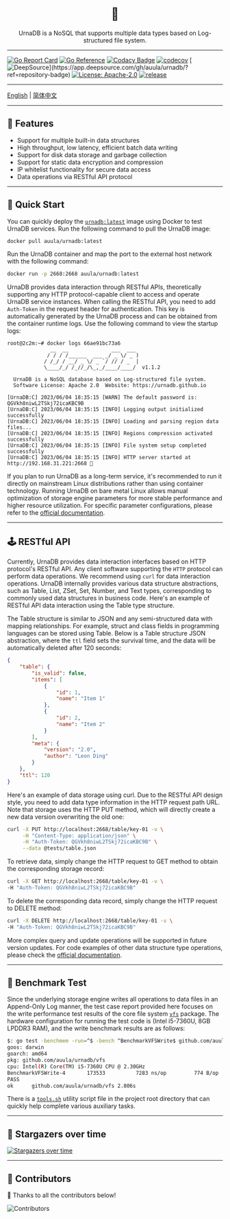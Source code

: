 <div align="center">
    <!-- <img src="cmd/urnadb.png" style="width: 86px; height: auto; display: inline-block;"> -->
    <h1>🏺️</h1>
</div>

<p align="center">UrnaDB is a NoSQL that supports multiple data types based on Log-structured file system.</p>


---


[![Go Report Card](https://img.shields.io/badge/go%20report-A+-brightgreen.svg?style=flat)](https://img.shields.io/badge/go%20report-A+-brightgreen.svg?style=flat)
[![Go Reference](https://pkg.go.dev/badge/github.com/auula/urnadb.svg)](https://pkg.go.dev/github.com/auula/urnadb)
[![Codacy Badge](https://app.codacy.com/project/badge/Grade/55bc449808ca4d0c80c0122f170d7313)](https://app.codacy.com/gh/auula/urnadb/dashboard?utm_source=gh&utm_medium=referral&utm_content=&utm_campaign=Badge_grade)
[![codecov](https://codecov.io/gh/auula/urnadb/graph/badge.svg?token=xTcPzdLFkJ)](https://codecov.io/gh/auula/urnadb)
[![DeepSource](https://app.deepsource.com/gh/auula/urnadb.svg/?label=active+issues&show_trend=true&token=sJBjq88ZxurlEgiOu_ukQ3O_)](https://app.deepsource.com/gh/auula/urnadb/?ref=repository-badge)
[![License: Apache-2.0](https://img.shields.io/badge/License-Apache%202.0-blue.svg)](https://opensource.org/licenses/Apache-2.0)
[![release](https://img.shields.io/github/release/auula/urnadb.svg)](https://github.com/auula/urnadb/releases)



---

[English](README_EN.md) | [简体中文](README.md)

---

## 🎉 Features

- Support for multiple built-in data structures
- High throughput, low latency, efficient batch data writing
- Support for disk data storage and garbage collection
- Support for static data encryption and compression
- IP whitelist functionality for secure data access
- Data operations via RESTful API protocol

---

## 🚀 Quick Start

You can quickly deploy the [`urnadb:latest`](https://hub.docker.com/r/auula/urnadb) image using Docker to test UrnaDB services. Run the following command to pull the UrnaDB image:

```bash
docker pull auula/urnadb:latest
```

Run the UrnaDB container and map the port to the external host network with the following command:

```bash
docker run -p 2668:2668 auula/urnadb:latest
```

UrnaDB provides data interaction through RESTful APIs, theoretically supporting any HTTP protocol-capable client to access and operate UrnaDB service instances. When calling the RESTful API, you need to add `Auth-Token` in the request header for authentication. This key is automatically generated by the UrnaDB process and can be obtained from the container runtime logs. Use the following command to view the startup logs:

```text
root@2c2m:~# docker logs 66ae91bc73a6
              __  __              ___  ___
             / / / /______  ___ _/ _ \/ _ )
            / /_/ / __/ _ \/ _ `/ // / _  |
            \____/_/ /_//_/\_,_/____/____/  v1.1.2

  UrnaDB is a NoSQL database based on Log-structured file system.
  Software License: Apache 2.0  Website: https://urnadb.github.io

[UrnaDB:C] 2023/06/04 18:35:15 [WARN] The default password is: QGVkh8niwL2TSkj72icaKBC9B
[UrnaDB:C] 2023/06/04 18:35:15 [INFO] Logging output initialized successfully
[UrnaDB:C] 2023/06/04 18:35:15 [INFO] Loading and parsing region data files...
[UrnaDB:C] 2023/06/04 18:35:15 [INFO] Regions compression activated successfully
[UrnaDB:C] 2023/06/04 18:35:15 [INFO] File system setup completed successfully
[UrnaDB:C] 2023/06/04 18:35:15 [INFO] HTTP server started at http://192.168.31.221:2668 🚀
```

If you plan to run UrnaDB as a long-term service, it's recommended to run it directly on mainstream Linux distributions rather than using container technology. Running UrnaDB on bare metal Linux allows manual optimization of storage engine parameters for more stable performance and higher resource utilization. For specific parameter configurations, please refer to the [official documentation](https://urnadb.github.io).

---

## 🕹️ RESTful API 

Currently, UrnaDB provides data interaction interfaces based on HTTP protocol's RESTful API. Any client software supporting the `HTTP` protocol can perform data operations. We recommend using `curl` for data interaction operations. UrnaDB internally provides various data structure abstractions, such as Table, List, ZSet, Set, Number, and Text types, corresponding to commonly used data structures in business code. Here's an example of RESTful API data interaction using the Table type structure.

The Table structure is similar to JSON and any semi-structured data with mapping relationships. For example, struct and class fields in programming languages can be stored using Table. Below is a Table structure JSON abstraction, where the `ttl` field sets the survival time, and the data will be automatically deleted after 120 seconds:

```json
{
    "table": {
        "is_valid": false,
        "items": [
            {
                "id": 1,
                "name": "Item 1"
            },
            {
                "id": 2,
                "name": "Item 2"
            }
        ],
        "meta": {
            "version": "2.0",
            "author": "Leon Ding"
        }
    },
    "ttl": 120
}
```

Here's an example of data storage using curl. Due to the RESTful API design style, you need to add data type information in the HTTP request path URL. Note that storage uses the HTTP PUT method, which will directly create a new data version overwriting the old one:

```bash
curl -X PUT http://localhost:2668/table/key-01 -v \
     -H "Content-Type: application/json" \
     -H "Auth-Token: QGVkh8niwL2TSkj72icaKBC9B" \
     --data @tests/table.json
```

To retrieve data, simply change the HTTP request to GET method to obtain the corresponding storage record:

```bash
curl -X GET http://localhost:2668/table/key-01 -v \
-H "Auth-Token: QGVkh8niwL2TSkj72icaKBC9B" 
```

To delete the corresponding data record, simply change the HTTP request to DELETE method:

```bash
curl -X DELETE http://localhost:2668/table/key-01 -v \
-H "Auth-Token: QGVkh8niwL2TSkj72icaKBC9B" 
```

More complex query and update operations will be supported in future version updates. For code examples of other data structure type operations, please check the [official documentation](https://docs.urnadb.org).

---

## 🧪 Benchmark Test

Since the underlying storage engine writes all operations to data files in an Append-Only Log manner, the test case report provided here focuses on the write performance test results of the core file system [`vfs`](./vfs/) package. The hardware configuration for running the test code is (Intel i5-7360U, 8GB LPDDR3 RAM), and the write benchmark results are as follows:

```bash
$: go test -benchmem -run=^$ -bench ^BenchmarkVFSWrite$ github.com/auula/urnadb/vfs
goos: darwin
goarch: amd64
pkg: github.com/auula/urnadb/vfs
cpu: Intel(R) Core(TM) i5-7360U CPU @ 2.30GHz
BenchmarkVFSWrite-4   	  173533	      7283 ns/op	     774 B/op	      20 allocs/op
PASS
ok  	github.com/auula/urnadb/vfs	2.806s
```

There is a [`tools.sh`](./tools.sh) utility script file in the project root directory that can quickly help complete various auxiliary tasks.

---

## 🌟 Stargazers over time

[![Stargazers over time](https://starchart.cc/auula/urnadb.svg?variant=adaptive)](https://starchart.cc/auula/urnadb)

---

## 👬 Contributors

🤝 Thanks to all the contributors below! 

![Contributors](https://contributors-img.web.app/image?repo=auula/urnadb)
